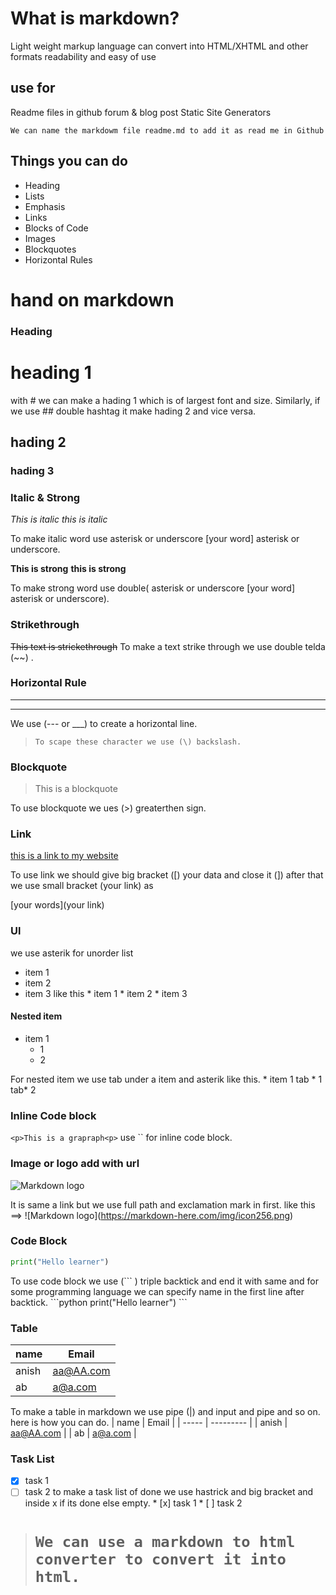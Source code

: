 # What is markdown?
Light weight markup language
can convert into HTML/XHTML and other formats
readability and easy of use

## use for
Readme files in github
forum & blog post
Static Site Generators

`We can name the markdowm file readme.md to add it as read me in Github`

## Things you can do
- Heading
- Lists
- Emphasis
- Links
- Blocks of Code
- Images
- Blockquotes
- Horizontal Rules

# hand on markdown
### Heading
# heading 1
 with # we can make a hading 1 which is of largest font and size. Similarly, if we use ## double hashtag it make hading 2 and vice versa.
 ## hading 2
 ### hading 3

### Italic & Strong

*This is italic*
_this is italic_

To make italic word use asterisk or  underscore [your word] asterisk or  underscore.

**This is strong**
__this is strong__

To make strong word use double( asterisk or  underscore [your word] asterisk or  underscore).

### Strikethrough

~~This text is strickethrough~~
 To make a text strike through we use double telda (\~~) .

### Horizontal Rule

___
___

We use (--- or ___) to create a horizontal line.

> `To scape these character we use (\) backslash. `

### Blockquote
> This is a blockquote

To use blockquote we ues (>) greaterthen sign.

### Link
[this is a link to my website](http://www.Anishbhattarai.com.np)

To use link we should give big bracket (\[) your data and close it (]) after that we use small bracket (your link) as

[your words](your link)

### Ul

we use asterik for unorder list
* item 1
* item 2
* item 3
like this
\* item 1
\* item 2
\* item 3

#### Nested item
* item 1
	* 1
	* 2

For nested item we use tab under a item and asterik like this.
\* item 1
 tab \* 1
 tab\* 2

### Inline Code block
`<p>This is a grapraph<p>`
use \`\` for inline code block.

### Image or logo add with url
![Markdown logo](https://markdown-here.com/img/icon256.png)

It is same a link but we use full path and exclamation mark in first.
like this ==>
\![Markdown logo]\(https://markdown-here.com/img/icon256.png)


### Code Block
```python
print("Hello learner")
```

To use code block we use (\`\`\` ) triple backtick and end it with same and for some programming language we can specify name in the first line after backtick.
\`\`\`python
print("Hello learner")
\`\`\`

### Table
| name  | Email     |
| ----- | --------- |
| anish | aa@AA.com |
| ab    | a@a.com   |

To make a table in markdown we use pipe (|) and input and pipe and so on.
here is how you can do.
\| name  \| Email     \|
\| ----- \| --------- \|
\| anish \| aa@AA.com \|
\| ab    \| a@a.com   \|

### Task List
* [x] task 1
* [ ] task 2
to make a task list of done we use hastrick and big bracket and inside x if its done else empty.
\* [x] task 1
\* [ ] task 2

> # `We can use a markdown to html converter to convert it into html.`